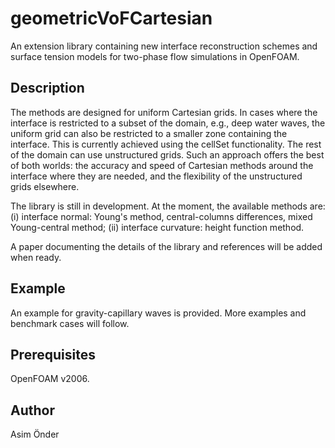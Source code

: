 
# geometricVoFCartesian
An extension library containing new interface reconstruction schemes and surface tension models for two-phase flow simulations in OpenFOAM.  

## Description
The methods are designed for uniform Cartesian grids. In cases where the interface is restricted to a subset of the domain, e.g., deep water waves, the uniform grid can also be restricted to a smaller zone containing the interface. This is currently achieved using the cellSet functionality. The rest of the domain can use unstructured grids. Such an approach offers the best of both worlds: the accuracy and speed of Cartesian methods around the interface where they are needed, and the flexibility of the unstructured grids elsewhere. 

The library is still in development. At the moment, the available methods are: (i) interface normal: Young's method, central-columns differences, mixed Young-central method; (ii) interface curvature: height function method.

A paper documenting the details of the library and references will be added when ready.

## Example 
An example for gravity-capillary waves is provided. More examples and benchmark cases will follow.

## Prerequisites
OpenFOAM v2006.

## Author
Asim Önder



